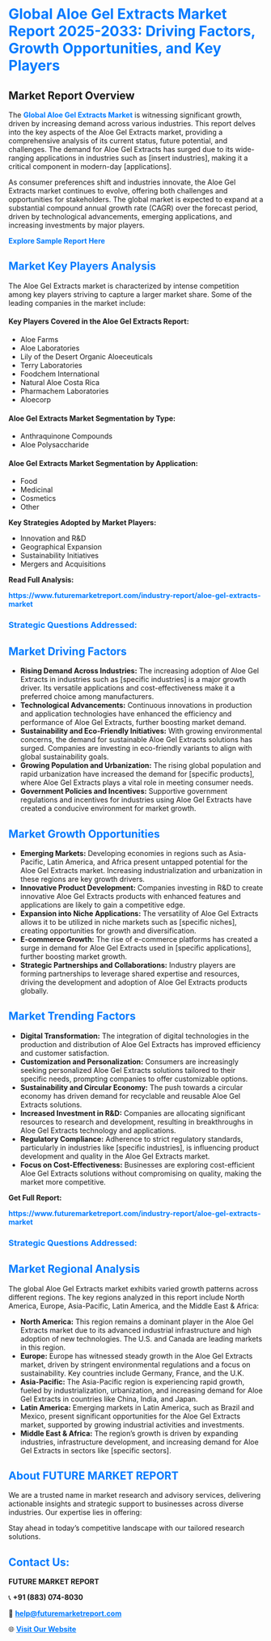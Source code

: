 <h1 style="color: #007BFF;">Global Aloe Gel Extracts Market Report 2025-2033: Driving Factors, Growth Opportunities, and Key Players</h1>

<section id="overview">
<h2>Market Report Overview</h2>
<p>The <a href="https://www.futuremarketreport.com/industry-report/aloe-gel-extracts-market" style="color: #007BFF; text-decoration: none;"><strong>Global Aloe Gel Extracts Market</strong></a> is witnessing significant growth, driven by increasing demand across various industries. This report delves into the key aspects of the Aloe Gel Extracts market, providing a comprehensive analysis of its current status, future potential, and challenges. The demand for Aloe Gel Extracts has surged due to its wide-ranging applications in industries such as [insert industries], making it a critical component in modern-day [applications].</p>
<p>As consumer preferences shift and industries innovate, the Aloe Gel Extracts market continues to evolve, offering both challenges and opportunities for stakeholders. The global market is expected to expand at a substantial compound annual growth rate (CAGR) over the forecast period, driven by technological advancements, emerging applications, and increasing investments by major players.</p>
</section>

<section id="overview">
<p><a href="https://www.futuremarketreport.com/request-sample/reportId=89583" style="color: #007BFF; text-decoration: none;"><strong>Explore Sample Report Here</strong></a></p>
</section>

<section id="key-players">
<h2 style="color: #007BFF;">Market Key Players Analysis</h2>
<p>The Aloe Gel Extracts market is characterized by intense competition among key players striving to capture a larger market share. Some of the leading companies in the market include:</p>
<h4>Key Players Covered in the Aloe Gel Extracts Report:</h4>
<ul><li>Aloe Farms</li><li>Aloe Laboratories</li><li>Lily of the Desert Organic Aloeceuticals</li><li>Terry Laboratories</li><li>Foodchem International</li><li>Natural Aloe Costa Rica</li><li>Pharmachem Laboratories</li><li>Aloecorp</li></ul>
<h4>Aloe Gel Extracts Market Segmentation by Type:</h4>
<ul><li>Anthraquinone Compounds</li><li>Aloe Polysaccharide</li></ul>

<h4>Aloe Gel Extracts Market Segmentation by Application:</h4>
<ul><li>Food</li><li>Medicinal</li><li>Cosmetics</li><li>Other</li></ul>
<p><strong>Key Strategies Adopted by Market Players:</strong></p>
<ul>
<li>Innovation and R&D</li>
<li>Geographical Expansion</li>
<li>Sustainability Initiatives</li>
<li>Mergers and Acquisitions</li>
</ul>
</section>

<section>
<p><strong>Read Full Analysis: </strong></p><a href="https://www.futuremarketreport.com/industry-report/aloe-gel-extracts-market" style="color: #007BFF; text-decoration: none;"><strong>https://www.futuremarketreport.com/industry-report/aloe-gel-extracts-market</strong></a>
<h3 style="color: #007BFF;">Strategic Questions Addressed:</h3>
</section>

<section id="driving-factors">
<h2 style="color: #007BFF;">Market Driving Factors</h2>
<ul>
<li><strong>Rising Demand Across Industries:</strong> The increasing adoption of Aloe Gel Extracts in industries such as [specific industries] is a major growth driver. Its versatile applications and cost-effectiveness make it a preferred choice among manufacturers.</li>
<li><strong>Technological Advancements:</strong> Continuous innovations in production and application technologies have enhanced the efficiency and performance of Aloe Gel Extracts, further boosting market demand.</li>
<li><strong>Sustainability and Eco-Friendly Initiatives:</strong> With growing environmental concerns, the demand for sustainable Aloe Gel Extracts solutions has surged. Companies are investing in eco-friendly variants to align with global sustainability goals.</li>
<li><strong>Growing Population and Urbanization:</strong> The rising global population and rapid urbanization have increased the demand for [specific products], where Aloe Gel Extracts plays a vital role in meeting consumer needs.</li>
<li><strong>Government Policies and Incentives:</strong> Supportive government regulations and incentives for industries using Aloe Gel Extracts have created a conducive environment for market growth.</li>
</ul>
</section>

<section id="growth-opportunities">
<h2 style="color: #007BFF;">Market Growth Opportunities</h2>
<ul>
<li><strong>Emerging Markets:</strong> Developing economies in regions such as Asia-Pacific, Latin America, and Africa present untapped potential for the Aloe Gel Extracts market. Increasing industrialization and urbanization in these regions are key growth drivers.</li>
<li><strong>Innovative Product Development:</strong> Companies investing in R&D to create innovative Aloe Gel Extracts products with enhanced features and applications are likely to gain a competitive edge.</li>
<li><strong>Expansion into Niche Applications:</strong> The versatility of Aloe Gel Extracts allows it to be utilized in niche markets such as [specific niches], creating opportunities for growth and diversification.</li>
<li><strong>E-commerce Growth:</strong> The rise of e-commerce platforms has created a surge in demand for Aloe Gel Extracts used in [specific applications], further boosting market growth.</li>
<li><strong>Strategic Partnerships and Collaborations:</strong> Industry players are forming partnerships to leverage shared expertise and resources, driving the development and adoption of Aloe Gel Extracts products globally.</li>
</ul>
</section>

<section id="trending-factors">
<h2 style="color: #007BFF;">Market Trending Factors</h2>
<ul>
<li><strong>Digital Transformation:</strong> The integration of digital technologies in the production and distribution of Aloe Gel Extracts has improved efficiency and customer satisfaction.</li>
<li><strong>Customization and Personalization:</strong> Consumers are increasingly seeking personalized Aloe Gel Extracts solutions tailored to their specific needs, prompting companies to offer customizable options.</li>
<li><strong>Sustainability and Circular Economy:</strong> The push towards a circular economy has driven demand for recyclable and reusable Aloe Gel Extracts solutions.</li>
<li><strong>Increased Investment in R&D:</strong> Companies are allocating significant resources to research and development, resulting in breakthroughs in Aloe Gel Extracts technology and applications.</li>
<li><strong>Regulatory Compliance:</strong> Adherence to strict regulatory standards, particularly in industries like [specific industries], is influencing product development and quality in the Aloe Gel Extracts market.</li>
<li><strong>Focus on Cost-Effectiveness:</strong> Businesses are exploring cost-efficient Aloe Gel Extracts solutions without compromising on quality, making the market more competitive.</li>
</ul>
</section>

<section>
<p><strong>Get Full Report: </strong></p><a href="https://www.futuremarketreport.com/industry-report/aloe-gel-extracts-market" style="color: #007BFF; text-decoration: none;"><strong>https://www.futuremarketreport.com/industry-report/aloe-gel-extracts-market</strong></a>
<h3 style="color: #007BFF;">Strategic Questions Addressed:</h3>
</section>


<section id="regional-analysis">
<h2 style="color: #007BFF;">Market Regional Analysis</h2>
<p>The global Aloe Gel Extracts market exhibits varied growth patterns across different regions. The key regions analyzed in this report include North America, Europe, Asia-Pacific, Latin America, and the Middle East & Africa:</p>
<ul>
<li><strong>North America:</strong> This region remains a dominant player in the Aloe Gel Extracts market due to its advanced industrial infrastructure and high adoption of new technologies. The U.S. and Canada are leading markets in this region.</li>
<li><strong>Europe:</strong> Europe has witnessed steady growth in the Aloe Gel Extracts market, driven by stringent environmental regulations and a focus on sustainability. Key countries include Germany, France, and the U.K.</li>
<li><strong>Asia-Pacific:</strong> The Asia-Pacific region is experiencing rapid growth, fueled by industrialization, urbanization, and increasing demand for Aloe Gel Extracts in countries like China, India, and Japan.</li>
<li><strong>Latin America:</strong> Emerging markets in Latin America, such as Brazil and Mexico, present significant opportunities for the Aloe Gel Extracts market, supported by growing industrial activities and investments.</li>
<li><strong>Middle East & Africa:</strong> The region’s growth is driven by expanding industries, infrastructure development, and increasing demand for Aloe Gel Extracts in sectors like [specific sectors].</li>
</ul>
</section>

<footer>
<h2 style="color: #007BFF;">About FUTURE MARKET REPORT</h2>
<p>We are a trusted name in market research and advisory services, delivering actionable insights and strategic support to businesses across diverse industries. Our expertise lies in offering:</p>

<p>Stay ahead in today’s competitive landscape with our tailored research solutions.</p>

<h2 style="color: #007BFF;">Contact Us:</h2>
<p><strong>FUTURE MARKET REPORT</strong></p>
<p>📞 <strong>+91 (883) 074-8030</strong></p>
<p>📧 <strong><a href="mailto:help@futuremarketreport.com" style="color: #007BFF;">help@futuremarketreport.com</a></strong></p>
<p>🌐 <strong><a href="https://www.futuremarketreport.com/" style="color: #007BFF;">Visit Our Website</a></strong></p>
</footer>